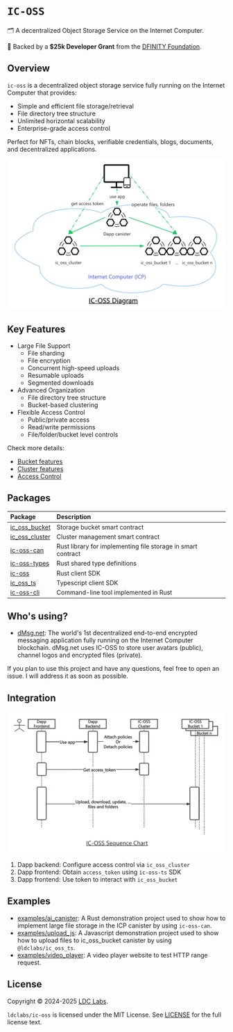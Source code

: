 # `IC-OSS`

🗂 A decentralized Object Storage Service on the Internet Computer.

💝 Backed by a **$25k Developer Grant** from the [DFINITY Foundation](https://dfinity.org/grants).

## Overview

`ic-oss` is a decentralized object storage service fully running on the Internet Computer that provides:
- Simple and efficient file storage/retrieval
- File directory tree structure
- Unlimited horizontal scalability
- Enterprise-grade access control

Perfect for NFTs, chain blocks, verifiable credentials, blogs, documents, and decentralized applications.

![IC-OSS](./ic-oss.webp)

## Key Features

- Large File Support
  - File sharding
  - File encryption
  - Concurrent high-speed uploads
  - Resumable uploads
  - Segmented downloads
- Advanced Organization
  - File directory tree structure
  - Bucket-based clustering
- Flexible Access Control
  - Public/private access
  - Read/write permissions
  - File/folder/bucket level controls

Check more details:
- [Bucket features](https://github.com/ldclabs/ic-oss/blob/main/src/ic_oss_bucket/README.md)
- [Cluster features](https://github.com/ldclabs/ic-oss/blob/main/src/ic_oss_cluster/README.md)
- [Access Control](https://github.com/ldclabs/ic-oss/blob/main/docs/access_control.md)

## Packages

| Package                                                                          | Description                                                  |
| :------------------------------------------------------------------------------- | :----------------------------------------------------------- |
| [ic_oss_bucket](https://github.com/ldclabs/ic-oss/tree/main/src/ic_oss_bucket)   | Storage bucket smart contract                                |
| [ic_oss_cluster](https://github.com/ldclabs/ic-oss/tree/main/src/ic_oss_cluster) | Cluster management smart contract                            |
| [ic-oss-can](https://github.com/ldclabs/ic-oss/tree/main/src/ic_oss_can)         | Rust library for implementing file storage in smart contract |
| [ic-oss-types](https://github.com/ldclabs/ic-oss/tree/main/src/ic_oss_types)     | Rust shared type definitions                                 |
| [ic-oss](https://github.com/ldclabs/ic-oss/tree/main/src/ic_oss)                 | Rust client SDK                                              |
| [ic_oss_ts](https://github.com/ldclabs/ic-oss/tree/main/src/ic_oss_ts)           | Typescript client SDK                                        |
| [ic-oss-cli](https://github.com/ldclabs/ic-oss/tree/main/src/ic_oss_cli)         | Command-line tool implemented in Rust                        |

## Who's using?

- [dMsg.net](https://dmsg.net): The world's 1st decentralized end-to-end encrypted messaging application fully running on the Internet Computer blockchain. dMsg.net uses IC-OSS to store user avatars (public), channel logos and encrypted files (private).

If you plan to use this project and have any questions, feel free to open an issue. I will address it as soon as possible.

## Integration

![IC-OSS Sequence](./ic-oss-sequence.webp)

1. Dapp backend: Configure access control via `ic_oss_cluster`
2. Dapp frontend: Obtain `access_token` using `ic-oss-ts` SDK
3. Dapp frontend: Use token to interact with `ic_oss_bucket`

## Examples

- [examples/ai_canister](https://github.com/ldclabs/ic-oss/tree/main/examples/ai_canister): A Rust demonstration project used to show how to implement large file storage in the ICP canister by using `ic-oss-can`.
- [examples/upload_js](https://github.com/ldclabs/ic-oss/tree/main/examples/upload_js): A Javascript demonstration project used to show how to upload files to ic_oss_bucket canister by using `@ldclabs/ic_oss_ts`.
- [examples/video_player](https://github.com/ldclabs/ic-oss/tree/main/examples/video_player): A video player website to test HTTP range request.

## License
Copyright © 2024-2025 [LDC Labs](https://github.com/ldclabs).

`ldclabs/ic-oss` is licensed under the MIT License. See [LICENSE](LICENSE-MIT) for the full license text.

